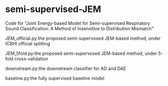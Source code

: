# semi-supervised-JEM

Code for "Joint Energy-based Model for Semi-supervised Respiratory Sound Classification: A Method of Insensitive to Distribution Mismatch"

JEM_official.py:the proposed semi-supervosed JEM-based method, under ICBHI official splitting

JEM_5fold.py:the proposed semi-supervosed JEM-based method, under 5-fold cross-validation

downstream.py:the downstream classifier for AD and DAE

baseline.py:the fully supervised baseline model
